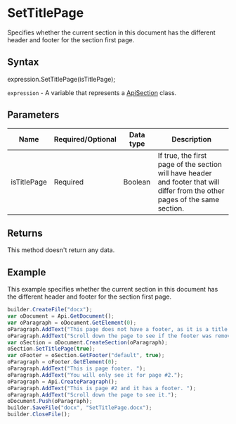 # SetTitlePage

Specifies whether the current section in this document has the different header and footer for the section first page.

## Syntax

expression.SetTitlePage(isTitlePage);

`expression` - A variable that represents a [ApiSection](../ApiSection.md) class.

## Parameters

| **Name** | **Required/Optional** | **Data type** | **Description** |
| ------------- | ------------- | ------------- | ------------- |
| isTitlePage | Required | Boolean | If true, the first page of the section will have header and footer that will differ from the other pages of the same section. |

## Returns

This method doesn't return any data.

## Example

This example specifies whether the current section in this document has the different header and footer for the section first page.

```javascript
builder.CreateFile("docx");
var oDocument = Api.GetDocument();
var oParagraph = oDocument.GetElement(0);
oParagraph.AddText("This page does not have a footer, as it is a title page. ");
oParagraph.AddText("Scroll down the page to see if the footer was removed.");
var oSection = oDocument.CreateSection(oParagraph);
oSection.SetTitlePage(true);
var oFooter = oSection.GetFooter("default", true);
oParagraph = oFooter.GetElement(0);
oParagraph.AddText("This is page footer. ");
oParagraph.AddText("You will only see it for page #2.");
oParagraph = Api.CreateParagraph();
oParagraph.AddText("This is page #2 and it has a footer. ");
oParagraph.AddText("Scroll down the page to see it.");
oDocument.Push(oParagraph);
builder.SaveFile("docx", "SetTitlePage.docx");
builder.CloseFile();
```